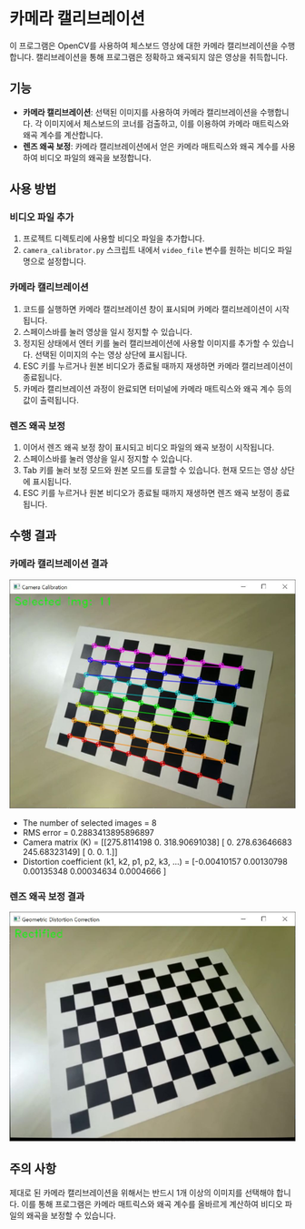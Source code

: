# 카메라 캘리브레이션

이 프로그램은 OpenCV를 사용하여 체스보드 영상에 대한 카메라 캘리브레이션을 수행합니다. 캘리브레이션을 통해 프로그램은 정확하고 왜곡되지 않은 영상을 취득합니다.

## 기능

- **카메라 캘리브레이션**:
  선택된 이미지를 사용하여 카메라 캘리브레이션을 수행합니다. 각 이미지에서 체스보드의 코너를 검출하고, 이를 이용하여 카메라 매트릭스와 왜곡 계수를 계산합니다.
- **렌즈 왜곡 보정**:
  카메라 캘리브레이션에서 얻은 카메라 매트릭스와 왜곡 계수를 사용하여 비디오 파일의 왜곡을 보정합니다.

## 사용 방법

### 비디오 파일 추가

1. 프로젝트 디렉토리에 사용할 비디오 파일을 추가합니다.
2. `camera_calibrator.py` 스크립트 내에서 `video_file` 변수를 원하는 비디오 파일명으로 설정합니다.

### 카메라 캘리브레이션

1. 코드를 실행하면 카메라 캘리브레이션 창이 표시되며 카메라 캘리브레이션이 시작됩니다.
2. 스페이스바를 눌러 영상을 일시 정지할 수 있습니다.
3. 정지된 상태에서 엔터 키를 눌러 캘리브레이션에 사용할 이미지를 추가할 수 있습니다. 선택된 이미지의 수는 영상 상단에 표시됩니다.
4. ESC 키를 누르거나 원본 비디오가 종료될 때까지 재생하면 카메라 캘리브레이션이 종료됩니다.
5. 카메라 캘리브레이션 과정이 완료되면 터미널에 카메라 매트릭스와 왜곡 계수 등의 값이 출력됩니다.

### 렌즈 왜곡 보정

1. 이어서 렌즈 왜곡 보정 창이 표시되고 비디오 파일의 왜곡 보정이 시작됩니다.
2. 스페이스바를 눌러 영상을 일시 정지할 수 있습니다.
3. Tab 키를 눌러 보정 모드와 원본 모드를 토글할 수 있습니다. 현재 모드는 영상 상단에 표시됩니다.
4. ESC 키를 누르거나 원본 비디오가 종료될 때까지 재생하면 렌즈 왜곡 보정이 종료됩니다.

## 수행 결과

### 카메라 캘리브레이션 결과

![카메라 캘리브레이션 중](example/cam_calib.JPG)

- The number of selected images = 8
- RMS error = 0.2883413895896897
- Camera matrix (K) =
  [[275.8114198    0.         318.90691038]
[  0.         278.63646683 245.68323149]
[  0.           0.           1.]]
- Distortion coefficient (k1, k2, p1, p2, k3, ...) = [-0.00410157 0.00130798 0.00135348 0.00034634 0.0004666 ]

### 렌즈 왜곡 보정 결과

![렌즈 왜곡 보정 결과](example/dist_corr.JPG)

## 주의 사항

제대로 된 카메라 캘리브레이션을 위해서는 반드시 1개 이상의 이미지를 선택해야 합니다. 이를 통해 프로그램은 카메라 매트릭스와 왜곡 계수를 올바르게 계산하여 비디오 파일의 왜곡을 보정할 수 있습니다.
